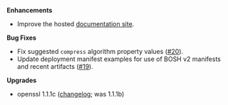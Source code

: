 **Enhancements**

 * Improve the hosted [documentation site](https://dpb587.github.io/openvpn-bosh-release).

**Bug Fixes**

 * Fix suggested `compress` algorithm property values ([#20](https://github.com/dpb587/openvpn-bosh-release/pull/20)).
 * Update deployment manifest examples for use of BOSH v2 manifests and recent artifacts ([#19](https://github.com/dpb587/openvpn-bosh-release/pull/19)).

**Upgrades**

 * openssl 1.1.1c ([changelog](https://www.openssl.org/news/changelog.html); was 1.1.1b)
